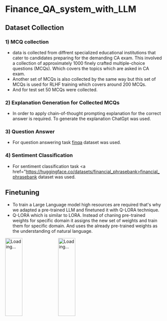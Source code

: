 # Finance_QA_system_with_LLM

## Dataset Collection

### 1) MCQ collection
* data is collected from diffrent specialized educational institutions that cater to candidates preparing for the demanding CA exam. This involved a collection of approximately 1000 finely crafted multiple-choice questions (MCQs). Which covers the topics which are asked in CA exam.
* Another set of MCQs is also collected by the same way but this set of MCQs is used for RLHF training which covers around 200 MCQs.
* And for test set 50 MCQs were collected.

### 2) Explanation Generation for Collected MCQs
* In order to apply chain-of-thought prompting explanation for the correct answer is required. To generate the explanation ChatGpt was used.

### 3) Question Answer
* For question answering task <a href="https://huggingface.co/datasets/dreamerdeo/finqa">finqa</a> dataset was used.

### 4) Sentiment Classification
* For sentiment classification task  <a href="https://huggingface.co/datasets/financial_phrasebank>financial_phrasebank</a> dataset was used.

## Finetuning
* To train a Large Language model high resources are required that's why we adapted a pre-trained LLM and finetuned it with Q-LORA technique.
* Q-LORA which is similar to LORA. Instead of chaning pre-trained weights for specific domain it assigns the new set of weights and train them for specific domain. And uses the already pre-trained weights as the understanding of natural language.

<p float="left">
  <img src="https://images.ctfassets.net/xjan103pcp94/6fct47v2q8PU36X9A1TUzN/62bf8834293c1ec4a7e591f42ed1ffd1/pretrainined-weights-diagram-lora-blog.png" alt="Loading..." width="33%" height="250px">
  <img src="https://heidloff.net/assets/img/2023/09/qlora.png" alt="Loading..."  width="33%" height="250px">
</p>
